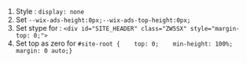1. Style : `display: none`
2. Set `--wix-ads-height:0px;--wix-ads-top-height:0px;`
3. Set stype for : `<div id="SITE_HEADER" class="ZW5SX" style="margin-top: 0;">`
4. Set top as zero for `#site-root {    top: 0;    min-height: 100%;    margin: 0 auto;}`
